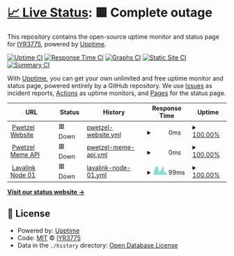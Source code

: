# [📈 Live Status](https://IYR3775.github.io/uptime): <!--live status--> **🟥 Complete outage**

This repository contains the open-source uptime monitor and status page for [IYR3775](https://IYR3775.github.io/uptime), powered by [Upptime](https://github.com/upptime/upptime).

[![Uptime CI](https://github.com/IYR3775/uptime/workflows/Uptime%20CI/badge.svg)](https://github.com/upptime/upptime/actions?query=workflow%3A%22Uptime+CI%22)
[![Response Time CI](https://github.com/IYR3775/uptime/workflows/Response%20Time%20CI/badge.svg)](https://github.com/upptime/upptime/actions?query=workflow%3A%22Response+Time+CI%22)
[![Graphs CI](https://github.com/IYR3775/uptime/workflows/Graphs%20CI/badge.svg)](https://github.com/upptime/upptime/actions?query=workflow%3A%22Graphs+CI%22)
[![Static Site CI](https://github.com/IYR3775/uptime/workflows/Static%20Site%20CI/badge.svg)](https://github.com/upptime/upptime/actions?query=workflow%3A%22Static+Site+CI%22)
[![Summary CI](https://github.com/IYR3775/uptime/workflows/Summary%20CI/badge.svg)](https://github.com/upptime/upptime/actions?query=workflow%3A%22Summary+CI%22)

With [Upptime](https://upptime.js.org), you can get your own unlimited and free uptime monitor and status page, powered entirely by a GitHub repository. We use [Issues](https://github.com/IYR3775/uptime/issues) as incident reports, [Actions](https://github.com/IYR3775/uptime/actions) as uptime monitors, and [Pages](https://IYR3775.github.io/uptime) for the status page.

<!--start: status pages-->
<!-- This summary is generated by Upptime (https://github.com/upptime/upptime) -->
<!-- Do not edit this manually, your changes will be overwritten -->
<!-- prettier-ignore -->
| URL | Status | History | Response Time | Uptime |
| --- | ------ | ------- | ------------- | ------ |
| <img alt="" src="https://favicons.githubusercontent.com/pwetzel.ml" height="13"> [Pwetzel Website](https://pwetzel.ml) | 🟥 Down | [pwetzel-website.yml](https://github.com/IYR3775/uptime/commits/HEAD/history/pwetzel-website.yml) | <details><summary><img alt="Response time graph" src="./graphs/pwetzel-website/response-time-week.png" height="20"> 0ms</summary><br><a href="https://IYR3775.github.io/uptime/history/pwetzel-website"><img alt="Response time 2125" src="https://img.shields.io/endpoint?url=https%3A%2F%2Fraw.githubusercontent.com%2FIYR3775%2Fuptime%2FHEAD%2Fapi%2Fpwetzel-website%2Fresponse-time.json"></a><br><a href="https://IYR3775.github.io/uptime/history/pwetzel-website"><img alt="24-hour response time 0" src="https://img.shields.io/endpoint?url=https%3A%2F%2Fraw.githubusercontent.com%2FIYR3775%2Fuptime%2FHEAD%2Fapi%2Fpwetzel-website%2Fresponse-time-day.json"></a><br><a href="https://IYR3775.github.io/uptime/history/pwetzel-website"><img alt="7-day response time 0" src="https://img.shields.io/endpoint?url=https%3A%2F%2Fraw.githubusercontent.com%2FIYR3775%2Fuptime%2FHEAD%2Fapi%2Fpwetzel-website%2Fresponse-time-week.json"></a><br><a href="https://IYR3775.github.io/uptime/history/pwetzel-website"><img alt="30-day response time 0" src="https://img.shields.io/endpoint?url=https%3A%2F%2Fraw.githubusercontent.com%2FIYR3775%2Fuptime%2FHEAD%2Fapi%2Fpwetzel-website%2Fresponse-time-month.json"></a><br><a href="https://IYR3775.github.io/uptime/history/pwetzel-website"><img alt="1-year response time 2125" src="https://img.shields.io/endpoint?url=https%3A%2F%2Fraw.githubusercontent.com%2FIYR3775%2Fuptime%2FHEAD%2Fapi%2Fpwetzel-website%2Fresponse-time-year.json"></a></details> | <details><summary><a href="https://IYR3775.github.io/uptime/history/pwetzel-website">100.00%</a></summary><a href="https://IYR3775.github.io/uptime/history/pwetzel-website"><img alt="All-time uptime 100.00%" src="https://img.shields.io/endpoint?url=https%3A%2F%2Fraw.githubusercontent.com%2FIYR3775%2Fuptime%2FHEAD%2Fapi%2Fpwetzel-website%2Fuptime.json"></a><br><a href="https://IYR3775.github.io/uptime/history/pwetzel-website"><img alt="24-hour uptime 100.00%" src="https://img.shields.io/endpoint?url=https%3A%2F%2Fraw.githubusercontent.com%2FIYR3775%2Fuptime%2FHEAD%2Fapi%2Fpwetzel-website%2Fuptime-day.json"></a><br><a href="https://IYR3775.github.io/uptime/history/pwetzel-website"><img alt="7-day uptime 100.00%" src="https://img.shields.io/endpoint?url=https%3A%2F%2Fraw.githubusercontent.com%2FIYR3775%2Fuptime%2FHEAD%2Fapi%2Fpwetzel-website%2Fuptime-week.json"></a><br><a href="https://IYR3775.github.io/uptime/history/pwetzel-website"><img alt="30-day uptime 100.00%" src="https://img.shields.io/endpoint?url=https%3A%2F%2Fraw.githubusercontent.com%2FIYR3775%2Fuptime%2FHEAD%2Fapi%2Fpwetzel-website%2Fuptime-month.json"></a><br><a href="https://IYR3775.github.io/uptime/history/pwetzel-website"><img alt="1-year uptime 100.00%" src="https://img.shields.io/endpoint?url=https%3A%2F%2Fraw.githubusercontent.com%2FIYR3775%2Fuptime%2FHEAD%2Fapi%2Fpwetzel-website%2Fuptime-year.json"></a></details>
| <img alt="" src="https://cdn.icon-icons.com/icons2/1852/PNG/512/iconfinder-server2-4417099_116631.png" height="13"> [Pwetzel Meme API](https://api.pwetzel.ml/meme) | 🟥 Down | [pwetzel-meme-api.yml](https://github.com/IYR3775/uptime/commits/HEAD/history/pwetzel-meme-api.yml) | <details><summary><img alt="Response time graph" src="./graphs/pwetzel-meme-api/response-time-week.png" height="20"> 0ms</summary><br><a href="https://IYR3775.github.io/uptime/history/pwetzel-meme-api"><img alt="Response time 739" src="https://img.shields.io/endpoint?url=https%3A%2F%2Fraw.githubusercontent.com%2FIYR3775%2Fuptime%2FHEAD%2Fapi%2Fpwetzel-meme-api%2Fresponse-time.json"></a><br><a href="https://IYR3775.github.io/uptime/history/pwetzel-meme-api"><img alt="24-hour response time 0" src="https://img.shields.io/endpoint?url=https%3A%2F%2Fraw.githubusercontent.com%2FIYR3775%2Fuptime%2FHEAD%2Fapi%2Fpwetzel-meme-api%2Fresponse-time-day.json"></a><br><a href="https://IYR3775.github.io/uptime/history/pwetzel-meme-api"><img alt="7-day response time 0" src="https://img.shields.io/endpoint?url=https%3A%2F%2Fraw.githubusercontent.com%2FIYR3775%2Fuptime%2FHEAD%2Fapi%2Fpwetzel-meme-api%2Fresponse-time-week.json"></a><br><a href="https://IYR3775.github.io/uptime/history/pwetzel-meme-api"><img alt="30-day response time 0" src="https://img.shields.io/endpoint?url=https%3A%2F%2Fraw.githubusercontent.com%2FIYR3775%2Fuptime%2FHEAD%2Fapi%2Fpwetzel-meme-api%2Fresponse-time-month.json"></a><br><a href="https://IYR3775.github.io/uptime/history/pwetzel-meme-api"><img alt="1-year response time 739" src="https://img.shields.io/endpoint?url=https%3A%2F%2Fraw.githubusercontent.com%2FIYR3775%2Fuptime%2FHEAD%2Fapi%2Fpwetzel-meme-api%2Fresponse-time-year.json"></a></details> | <details><summary><a href="https://IYR3775.github.io/uptime/history/pwetzel-meme-api">100.00%</a></summary><a href="https://IYR3775.github.io/uptime/history/pwetzel-meme-api"><img alt="All-time uptime 100.00%" src="https://img.shields.io/endpoint?url=https%3A%2F%2Fraw.githubusercontent.com%2FIYR3775%2Fuptime%2FHEAD%2Fapi%2Fpwetzel-meme-api%2Fuptime.json"></a><br><a href="https://IYR3775.github.io/uptime/history/pwetzel-meme-api"><img alt="24-hour uptime 100.00%" src="https://img.shields.io/endpoint?url=https%3A%2F%2Fraw.githubusercontent.com%2FIYR3775%2Fuptime%2FHEAD%2Fapi%2Fpwetzel-meme-api%2Fuptime-day.json"></a><br><a href="https://IYR3775.github.io/uptime/history/pwetzel-meme-api"><img alt="7-day uptime 100.00%" src="https://img.shields.io/endpoint?url=https%3A%2F%2Fraw.githubusercontent.com%2FIYR3775%2Fuptime%2FHEAD%2Fapi%2Fpwetzel-meme-api%2Fuptime-week.json"></a><br><a href="https://IYR3775.github.io/uptime/history/pwetzel-meme-api"><img alt="30-day uptime 100.00%" src="https://img.shields.io/endpoint?url=https%3A%2F%2Fraw.githubusercontent.com%2FIYR3775%2Fuptime%2FHEAD%2Fapi%2Fpwetzel-meme-api%2Fuptime-month.json"></a><br><a href="https://IYR3775.github.io/uptime/history/pwetzel-meme-api"><img alt="1-year uptime 100.00%" src="https://img.shields.io/endpoint?url=https%3A%2F%2Fraw.githubusercontent.com%2FIYR3775%2Fuptime%2FHEAD%2Fapi%2Fpwetzel-meme-api%2Fuptime-year.json"></a></details>
| <img alt="" src="https://icon-library.com/images/heroku-icon/heroku-icon-28.jpg" height="13"> [Lavalink Node 01](https://pwetzelhlink.herokuapp.com/) | 🟥 Down | [lavalink-node-01.yml](https://github.com/IYR3775/uptime/commits/HEAD/history/lavalink-node-01.yml) | <details><summary><img alt="Response time graph" src="./graphs/lavalink-node-01/response-time-week.png" height="20"> 99ms</summary><br><a href="https://IYR3775.github.io/uptime/history/lavalink-node-01"><img alt="Response time 131" src="https://img.shields.io/endpoint?url=https%3A%2F%2Fraw.githubusercontent.com%2FIYR3775%2Fuptime%2FHEAD%2Fapi%2Flavalink-node-01%2Fresponse-time.json"></a><br><a href="https://IYR3775.github.io/uptime/history/lavalink-node-01"><img alt="24-hour response time 57" src="https://img.shields.io/endpoint?url=https%3A%2F%2Fraw.githubusercontent.com%2FIYR3775%2Fuptime%2FHEAD%2Fapi%2Flavalink-node-01%2Fresponse-time-day.json"></a><br><a href="https://IYR3775.github.io/uptime/history/lavalink-node-01"><img alt="7-day response time 99" src="https://img.shields.io/endpoint?url=https%3A%2F%2Fraw.githubusercontent.com%2FIYR3775%2Fuptime%2FHEAD%2Fapi%2Flavalink-node-01%2Fresponse-time-week.json"></a><br><a href="https://IYR3775.github.io/uptime/history/lavalink-node-01"><img alt="30-day response time 89" src="https://img.shields.io/endpoint?url=https%3A%2F%2Fraw.githubusercontent.com%2FIYR3775%2Fuptime%2FHEAD%2Fapi%2Flavalink-node-01%2Fresponse-time-month.json"></a><br><a href="https://IYR3775.github.io/uptime/history/lavalink-node-01"><img alt="1-year response time 131" src="https://img.shields.io/endpoint?url=https%3A%2F%2Fraw.githubusercontent.com%2FIYR3775%2Fuptime%2FHEAD%2Fapi%2Flavalink-node-01%2Fresponse-time-year.json"></a></details> | <details><summary><a href="https://IYR3775.github.io/uptime/history/lavalink-node-01">100.00%</a></summary><a href="https://IYR3775.github.io/uptime/history/lavalink-node-01"><img alt="All-time uptime 100.00%" src="https://img.shields.io/endpoint?url=https%3A%2F%2Fraw.githubusercontent.com%2FIYR3775%2Fuptime%2FHEAD%2Fapi%2Flavalink-node-01%2Fuptime.json"></a><br><a href="https://IYR3775.github.io/uptime/history/lavalink-node-01"><img alt="24-hour uptime 100.00%" src="https://img.shields.io/endpoint?url=https%3A%2F%2Fraw.githubusercontent.com%2FIYR3775%2Fuptime%2FHEAD%2Fapi%2Flavalink-node-01%2Fuptime-day.json"></a><br><a href="https://IYR3775.github.io/uptime/history/lavalink-node-01"><img alt="7-day uptime 100.00%" src="https://img.shields.io/endpoint?url=https%3A%2F%2Fraw.githubusercontent.com%2FIYR3775%2Fuptime%2FHEAD%2Fapi%2Flavalink-node-01%2Fuptime-week.json"></a><br><a href="https://IYR3775.github.io/uptime/history/lavalink-node-01"><img alt="30-day uptime 100.00%" src="https://img.shields.io/endpoint?url=https%3A%2F%2Fraw.githubusercontent.com%2FIYR3775%2Fuptime%2FHEAD%2Fapi%2Flavalink-node-01%2Fuptime-month.json"></a><br><a href="https://IYR3775.github.io/uptime/history/lavalink-node-01"><img alt="1-year uptime 100.00%" src="https://img.shields.io/endpoint?url=https%3A%2F%2Fraw.githubusercontent.com%2FIYR3775%2Fuptime%2FHEAD%2Fapi%2Flavalink-node-01%2Fuptime-year.json"></a></details>

<!--end: status pages-->

[**Visit our status website →**](https://IYR3775.github.io/uptime)

## 📄 License

- Powered by: [Upptime](https://github.com/upptime/upptime)
- Code: [MIT](./LICENSE) © [IYR3775](https://IYR3775.github.io/uptime)
- Data in the `./history` directory: [Open Database License](https://opendatacommons.org/licenses/odbl/1-0/)
